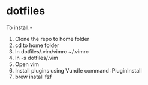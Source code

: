 dotfiles
========

To install:-

1. Clone the repo to home folder
2. cd to home folder
3. ln dotfiles/.vim/vimrc ~/.vimrc
4. ln -s dotfiles/.vim
5. Open vim
6. Install plugins using Vundle command :PluginInstall
7. brew install fzf
